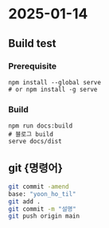 # 2025-01-14

## Build test

### Prerequisite

```sh{1}
npm install --global serve
# or npm install -g serve
```

### Build

```sh{1}
npm run docs:build
# 블로그 build
serve docs/dist
```

## git {명령어}

```sh
git commit -amend
base: "yoon_ho_til"
git add .
git commit -m "설명"
git push origin main
```
